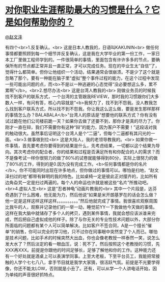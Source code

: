 
#  [对你职业生涯帮助最大的习惯是什么？它是如何帮助你的？](https://zhihu.com/questions/20024970)



[@赵文泽](https://zhihu.com/people/ef2c66df13dd20447240a63152f7a5db)

有四个&lt;br&gt;1.反复确认。&lt;br&gt;  这是日本人教我的，日语叫KAKUNIN&lt;br&gt;  做任何事情都要照顾到每一个细节并反复确认，这是我在大学毕业的第一份工作，一家日本工厂里做工程师学到的。一件很简单的事情，里面包含有许许多多的节点，要确保所有的节点都正常并且一直正常，才可以完成任务。现在的毕业生太“自信”了，觉得什么都简单。但你让他组织一个活动，结果通常会很崩溃。不是少了这个就是忽略了那个。要有一种能在脑子里“虚拟”整个事件过程的能力，在这个过程中发现一些可能出问题的点，而&lt;b&gt;不是以一种逃避的心态觉得“没必要想这么多，累不累啊”&lt;/b&gt;。&lt;br&gt;2.想尽办法&lt;br&gt;  这是台湾人教我的&lt;br&gt;  刚做业务员的时候我找不到客户的联系方式，一个台湾的主管跟我REVIEW，那时我的习惯跟你们大多数人一样，有问有答，核心内容就是“&lt;b&gt;我努力了，找不到不怨我。没人教我怎么找到客户联系方式，所以找不到不怨我。你让我这么这么做，要是发生那样那样的事情怎么办？BALABALA&lt;/b&gt;”台湾人的原话是“想要他的联系方式？你有没有试过跪在他们公司楼前跪一天？如果你去做了还要不到，那你才是真的尽力了。你刚才一直在辩，我们不需要你有这种“辩”的能力，因为客户不需要！”这段话对我的触动很大。虽然事后证明这个台湾人是个“二逼”，但每个二逼都有其闪光的一面。&lt;br&gt;3.做事做到位&lt;br&gt;    这是大陆人，我的老领导教我的。&lt;br&gt;    如果你做一件事情，首先要考虑你要得到的结果是什么，先考虑结果，一切都以这个结果为导向。其次考虑你的配合者，你的结果和过程是否满足所有和你配合的人的需求？而不是像考试一样你很努力的做了80%的试卷就能够得到80分，实际上很努力的做了80%的工作，得到的是0.因为没有完成工作。&lt;b&gt;任何事情都是你的名片&lt;/b&gt;。你不可能同时出现在许多地点，但你做过的事情可以。哪怕是扫地，“赵文泽扫过的地”都带有鲜明的我的特色。比如桌椅一定是彼此正对摆齐的，比如所有边角旮旯一定是扫过两遍的。每个人的命运也许就是被这些“名片”所推动吧。&lt;br&gt;4.虚拟人生&lt;br&gt;  这是“忍者神龟”动画片教我的&lt;br&gt;   其中一个片段是，达芬奇遇到了什么困难，他无能为力，然后他说“如果是米开朗基罗在的话会怎么做？他一定是这样这样这样这样。。。。。。。。。。”然后他就完成了事情。我很喜欢观察周围比我牛的人，观察并记录他们的一举一动，睡觉前YY一下我做他今天做的事情。这样在我大脑中就储存了多个人的拷贝，遇到某件事情，我就会想应该派谁来完成，然后把自己虚拟成他的样子。除了与你无关的专业性技术问题以外，大部分你所面临的问题都有某个人可以简单解决。比如客户不签合同，A是一个擅长“催单”的销售，你可以完全的学习他，只不过你在同事眼中突然变了个人而已。哪怕是技术问题，比如手术的时候突然大出血，你也会像老教授一样泰然一笑，说怎么发大水了？然后淡定的看一眼血压，说：死不了。然后按照这个老教授的习惯，先XXX再XXX。前提是你跟他的时间足够长，足够了解他和你的工作。这种能力还有一个好处就是酒桌上可以表演学同事。上至大老板，下至平台员工，我能把常接触的人学个七七八八，拿手节目就是我学大家猜，很活跃气氛。前提是不光要学得像，你还不能太LOW，否则就是小丑了。还有，可以从学一个人讲电话开始，因为单纯的声音很好抓特点。